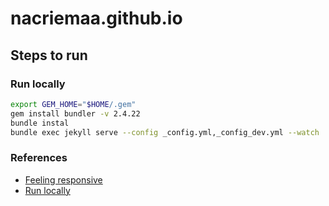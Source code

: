 # nacriemaa.github.io

## Steps to run

### Run locally
```bash
export GEM_HOME="$HOME/.gem"
gem install bundler -v 2.4.22
bundle instal
bundle exec jekyll serve --config _config.yml,_config_dev.yml --watch
```
### References
* [Feeling responsive](https://github.com/Phlow/feeling-responsive)
* [Run locally](https://github.com/griffithlab/griffithlab.org/blob/master/README.md)